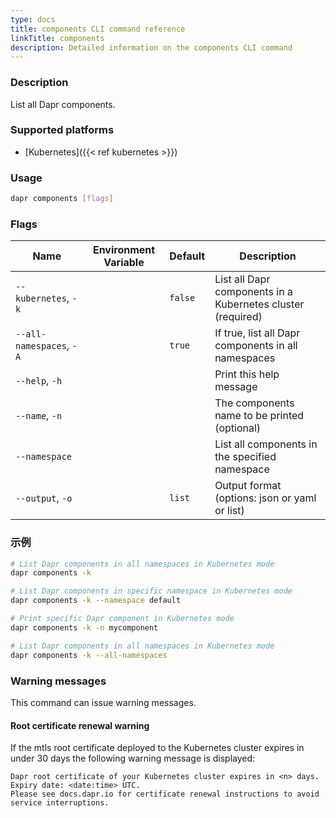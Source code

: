 ```yaml
---
type: docs
title: components CLI command reference
linkTitle: components
description: Detailed information on the components CLI command
---
```


### Description

List all Dapr components.

### Supported platforms

- [Kubernetes]({{< ref kubernetes >}})

### Usage

```bash
dapr components [flags]
```

### Flags

| Name                     | Environment Variable | Default | Description                                                                    |
| ------------------------ | -------------------- | ------- | ------------------------------------------------------------------------------ |
| `--kubernetes`, `-k`     |                      | `false` | List all Dapr components in a Kubernetes cluster (required) |
| `--all-namespaces`, `-A` |                      | `true`  | If true, list all Dapr components in all namespaces                            |
| `--help`, `-h`           |                      |         | Print this help message                                                        |
| `--name`, `-n`           |                      |         | The components name to be printed (optional)                |
| `--namespace`            |                      |         | List all components in the specified namespace                                 |
| `--output`, `-o`         |                      | `list`  | Output format (options: json or yaml or list)               |

### 示例

```bash
# List Dapr components in all namespaces in Kubernetes mode
dapr components -k

# List Dapr components in specific namespace in Kubernetes mode
dapr components -k --namespace default

# Print specific Dapr component in Kubernetes mode
dapr components -k -n mycomponent

# List Dapr components in all namespaces in Kubernetes mode
dapr components -k --all-namespaces
```

### Warning messages

This command can issue warning messages.

#### Root certificate renewal warning

If the mtls root certificate deployed to the Kubernetes cluster expires in under 30 days the following warning message is displayed:

```
Dapr root certificate of your Kubernetes cluster expires in <n> days. Expiry date: <date:time> UTC. 
Please see docs.dapr.io for certificate renewal instructions to avoid service interruptions.
```
